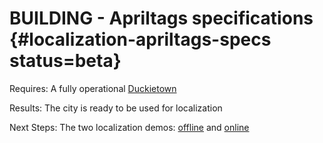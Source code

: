 # BUILDING - Apriltags specifications {#localization-apriltags-specs status=beta}

<div class='requirements' markdown="1">

Requires: A fully operational [Duckietown](+opmanual_duckietown#duckietowns)

Results: The city is ready to be used for localization

Next Steps: The two localization demos: [offline](#localization-offline) and [online](#localization-online)
</div>
